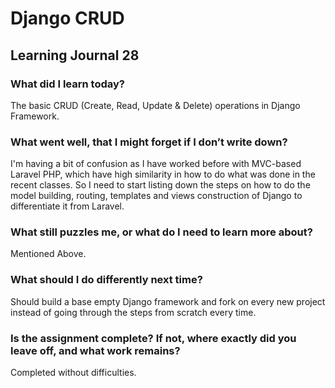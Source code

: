 # Django CRUD

## Learning Journal 28

### What did I learn today?

The basic CRUD (Create, Read, Update & Delete) operations in Django Framework.

### What went well, that I might forget if I don’t write down?

I'm having a bit of confusion as I have worked before with MVC-based Laravel PHP, which have high similarity in how to do what was done in the recent classes. So I need to start listing down the steps on how to do the model building, routing, templates and views construction of Django to differentiate it from Laravel.

### What still puzzles me, or what do I need to learn more about?

Mentioned Above.

### What should I do differently next time?

Should build a base empty Django framework and fork on every new project instead of going through the steps from scratch every time.

### Is the assignment complete? If not, where exactly did you leave off, and what work remains?

Completed without difficulties.
